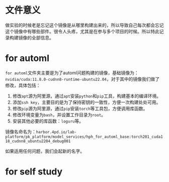 # 文件意义

做实验的时候老是忘记这个镜像是从哪里构建出来的，所以导致自己每次都会忘记这个镜像中有哪些部件。很令人头疼，尤其是在参与多个项目的时候。所以特此记录构建镜像的全部信息。

# for automl

`for automl`文件夹主要是为了automl问题构建的镜像，基础镜像为：`nvidia/cuda:11.8.0-cudnn8-runtime-ubuntu22.04`，对于其中的镜像我们做了修改，具体包括：
1. 修改`apt`源为阿里源，通过`apt`安装`python`和`pip`工具，构建基本的编译环境。
2. 添加`ssh key`，主要目的是为了保持密钥的一致性，方便一次构建处处可用。
3. 修改`pip`源为阿里源，通过`pip`安装`torch`等工具包，方便调用库函数。
4. 修改环境变量为`bash`，并设置工作目录为`root`。
5. 安装其他必要的库函数：`loguru`等。

镜像名命名为：`harbor.4pd.io/lab-platform/pk_platform/model_services/hph_for_automl_base:torch201_cuda118_cudnn8_ubuntu2204_debug001`

如果适用任何问题，我们会起新的名字。

# for self study
